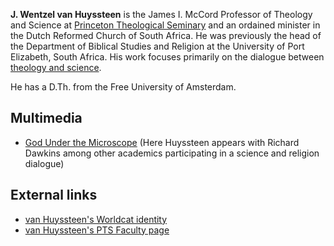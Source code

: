 **J. Wentzel van Huyssteen** is the James I. McCord Professor of
Theology and Science at
[Princeton Theological Seminary](Princeton_Theological_Seminary "Princeton Theological Seminary")
and an ordained minister in the Dutch Reformed Church of South
Africa. He was previously the head of the Department of Biblical
Studies and Religion at the University of Port Elizabeth, South
Africa. His work focuses primarily on the dialogue between
[theology and science](Theology_and_science "Theology and science").

He has a D.Th. from the Free University of Amsterdam.


## Multimedia

-   [God Under the Microscope](http://www.youtube.com/watch?v=XkNAFYLBbxc)
    (Here Huyssteen appears with Richard Dawkins among other academics
    participating in a science and religion dialogue)

## External links

-   [van Huyssteen's Worldcat identity](http://www.worldcat.org/identities/lccn-n88-19805)
-   [van Huyssteen's PTS Faculty page](http://www.ptsem.edu/PTS_People/Faculty01/vanhuyssteen.htm)



